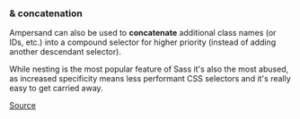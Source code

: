 ### & concatenation

Ampersand can also be used to **concatenate** additional class names (or IDs, etc.) into a compound selector for higher priority (instead of adding another descendant selector).

While nesting is the most popular feature of Sass it's also the most abused, as increased specificity means less performant CSS selectors and it's really easy to get carried away.

[Source](https://bit.ly/37qH1qI)